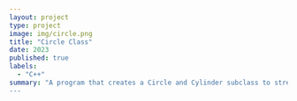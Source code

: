 ```yaml
---
layout: project
type: project
image: img/circle.png
title: "Circle Class"
date: 2023
published: true
labels:
  - "C++"
summary: "A program that creates a Circle and Cylinder subclass to streamline mathematical calculations involving these shapes. Operations include calculating surface area and volume.
---
```

